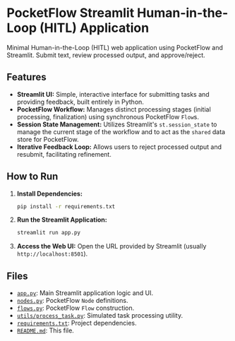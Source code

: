 # PocketFlow Streamlit Human-in-the-Loop (HITL) Application

Minimal Human-in-the-Loop (HITL) web application using PocketFlow and Streamlit. Submit text, review processed output, and approve/reject.

## Features

-   **Streamlit UI:** Simple, interactive interface for submitting tasks and providing feedback, built entirely in Python.
-   **PocketFlow Workflow:** Manages distinct processing stages (initial processing, finalization) using synchronous PocketFlow `Flow`s.
-   **Session State Management:** Utilizes Streamlit's `st.session_state` to manage the current stage of the workflow and to act as the `shared` data store for PocketFlow.
-   **Iterative Feedback Loop:** Allows users to reject processed output and resubmit, facilitating refinement.

## How to Run

1.  **Install Dependencies:**
    ```bash
    pip install -r requirements.txt
    ```

2.  **Run the Streamlit Application:**
    ```bash
    streamlit run app.py
    ```

3.  **Access the Web UI:**
    Open the URL provided by Streamlit (usually `http://localhost:8501`).

## Files

-   [`app.py`](./app.py): Main Streamlit application logic and UI.
-   [`nodes.py`](./nodes.py): PocketFlow `Node` definitions.
-   [`flows.py`](./flows.py): PocketFlow `Flow` construction.
-   [`utils/process_task.py`](./utils/process_task.py): Simulated task processing utility.
-   [`requirements.txt`](./requirements.txt): Project dependencies.
-   [`README.md`](./README.md): This file.

